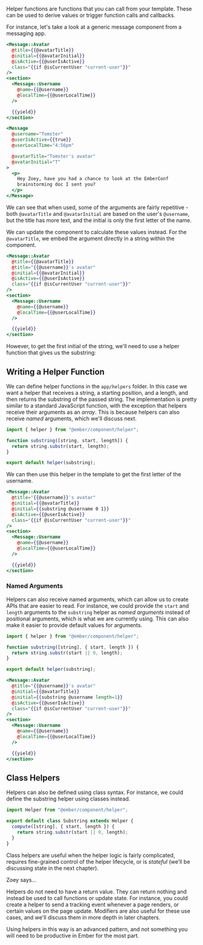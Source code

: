 Helper functions are functions that you can call from your template. These can
be used to derive values or trigger function calls and callbacks.

For instance, let's take a look at a generic message component from a
messaging app.

```handlebars {data-filename="app/components/message.hbs"}
<Message::Avatar
  @title={{@avatarTitle}}
  @initial={{@avatarInitial}}
  @isActive={{@userIsActive}}
  class="{{if @isCurrentUser "current-user"}}"
/>
<section>
  <Message::Username
    @name={{@username}}
    @localTime={{@userLocalTime}}
  />

  {{yield}}
</section>
```

```handlebars
<Message
  @username="Tomster"
  @userIsActive={{true}}
  @userLocalTime="4:56pm"

  @avatarTitle="Tomster's avatar"
  @avatarInitial="T"
>
  <p>
    Hey Zoey, have you had a chance to look at the EmberConf
    brainstorming doc I sent you?
  </p>
</Message>
```

We can see that when used, some of the arguments are fairly repetitive - both
`@avatarTitle` and `@avatarInitial` are based on the user's `@username`, but the
title has more text, and the initial is only the first letter of the name.

We can update the component to calculate these values instead. For the
`@avatarTitle`, we embed the argument directly in a string within the component.

```handlebars {data-filename="app/components/message.hbs" data-diff="-2,+3"}
<Message::Avatar
  @title={{@avatarTitle}}
  @title="{{@username}}'s avatar"
  @initial={{@avatarInitial}}
  @isActive={{@userIsActive}}
  class="{{if @isCurrentUser "current-user"}}"
/>
<section>
  <Message::Username
    @name={{@username}}
    @localTime={{@userLocalTime}}
  />

  {{yield}}
</section>
```

However, to get the first initial of the string, we'll need to use a helper
function that gives us the substring:

## Writing a Helper Function

We can define helper functions in the `app/helpers` folder. In this case we want
a helper that receives a string, a starting position, and a length, and then
returns the substring of the passed string. The implementation is pretty similar
to a standard JavaScript function, with the exception that helpers receive their
arguments as an _array_. This is because helpers can also receive _named_
arguments, which we'll discuss next.

```js {data-filename="app/helpers/substring.js"}
import { helper } from "@ember/component/helper";

function substring([string, start, length]) {
  return string.substr(start, length);
}

export default helper(substring);
```

We can then use this helper in the template to get the first letter of the
username.

```handlebars {data-filename="app/components/message.hbs" data-diff="-3,+4"}
<Message::Avatar
  @title="{{@username}}'s avatar"
  @initial={{@avatarTitle}}
  @initial={{substring @username 0 1}}
  @isActive={{@userIsActive}}
  class="{{if @isCurrentUser "current-user"}}"
/>
<section>
  <Message::Username
    @name={{@username}}
    @localTime={{@userLocalTime}}
  />

  {{yield}}
</section>
```

### Named Arguments

Helpers can also receive named arguments, which can allow us to create APIs that
are easier to read. For instance, we could provide the `start` and `length`
arguments to the `substring` helper as _named arguments_ instead of positional
arguments, which is what we are currently using. This can also make it easier
to provide default values for arguments.

```js {data-filename="app/helpers/substring.js"}
import { helper } from "@ember/component/helper";

function substring([string], { start, length }) {
  return string.substr(start || 0, length);
}

export default helper(substring);
```

```handlebars {data-filename="app/components/message.hbs" data-diff="-3,+4"}
<Message::Avatar
  @title="{{@username}}'s avatar"
  @initial={{@avatarTitle}}
  @initial={{substring @username length=1}}
  @isActive={{@userIsActive}}
  class="{{if @isCurrentUser "current-user"}}"
/>
<section>
  <Message::Username
    @name={{@username}}
    @localTime={{@userLocalTime}}
  />

  {{yield}}
</section>
```

## Class Helpers

Helpers can also be defined using class syntax. For instance, we could define
the substring helper using classes instead.

```js {data-filename="app/helpers/substring.js"}
import Helper from "@ember/component/helper";

export default class Substring extends Helper {
  compute([string], { start, length }) {
    return string.substr(start || 0, length);
  }
}
```

Class helpers are useful when the helper logic is fairly complicated, requires
fine-grained control of the helper lifecycle, or is _stateful_ (we'll be
discussing state in the next chapter).

<div class="cta">
  <div class="cta-note">
    <div class="cta-note-body">
      <div class="cta-note-heading">Zoey says...</div>
      <div class="cta-note-message">
        <p>Helpers do not need to have a return value. They can return nothing and
        instead be used to call functions or update state. For instance, you
        could create a helper to send a tracking event whenever a page renders,
        or certain values on the page update. Modifiers are also useful for
        these use cases, and we'll discuss them in more depth in later chapters.</p>
        <p>Using helpers in this way is an advanced pattern, and not something
        you will need to be productive in Ember for the most part.</p>
      </div>
    </div>
    <img src="/images/mascots/zoey.png" role="presentation" alt="">
  </div>
</div>
